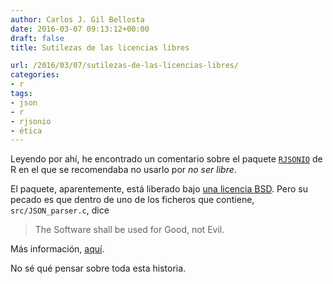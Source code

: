 ```yaml
---
author: Carlos J. Gil Bellosta
date: 2016-03-07 09:13:12+00:00
draft: false
title: Sutilezas de las licencias libres

url: /2016/03/07/sutilezas-de-las-licencias-libres/
categories:
- r
tags:
- json
- r
- rjsonio
- ética
---
```


Leyendo por ahí, he encontrado un comentario sobre el paquete [`RJSONIO`](https://cran.r-project.org/web/packages/RJSONIO/index.html) de R en el que se recomendaba no usarlo por _no ser libre_.

El paquete, aparentemente, está liberado bajo [una licencia BSD](https://cran.r-project.org/web/licenses/BSD_3_clause). Pero su pecado es que dentro de uno de los ficheros que contiene, `src/JSON_parser.c`, dice

>The Software shall be used for Good, not Evil.

Más información, [aquí](https://bugs.debian.org/cgi-bin/bugreport.cgi?bug=712159#22).

No sé qué pensar sobre toda esta historia.

